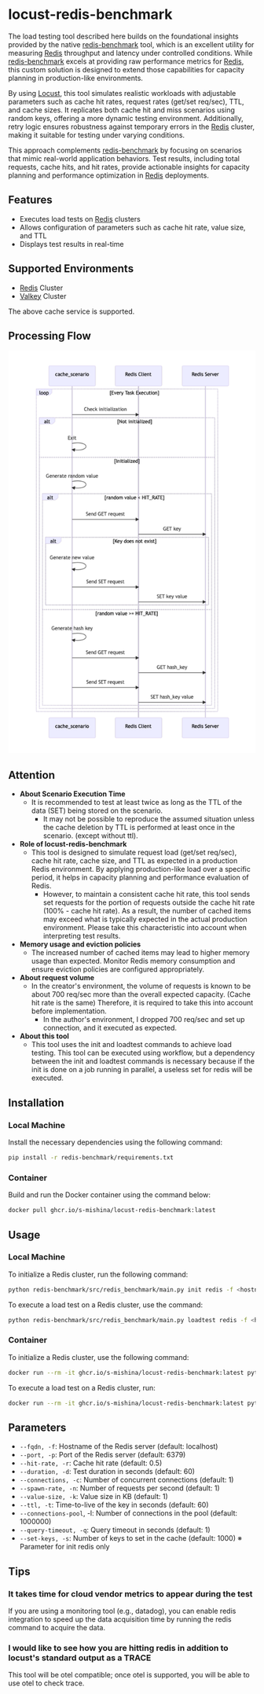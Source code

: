 
# locust-redis-benchmark

The load testing tool described here builds on the foundational insights provided by the native [redis-benchmark]([redis-benchmark](https://redis.io/docs/latest/operate/oss_and_stack/management/optimization/benchmarks/)) tool, which is an excellent utility for measuring [Redis](https://redis.io/) throughput and latency under controlled conditions. While [redis-benchmark](https://redis.io/docs/latest/operate/oss_and_stack/management/optimization/benchmarks/) excels at providing raw performance metrics for [Redis](https://redis.io/), this custom solution is designed to extend those capabilities for capacity planning in production-like environments.

By using [Locust](https://locust.io/), this tool simulates realistic workloads with adjustable parameters such as cache hit rates, request rates (get/set req/sec), TTL, and cache sizes. It replicates both cache hit and miss scenarios using random keys, offering a more dynamic testing environment. Additionally, retry logic ensures robustness against temporary errors in the [Redis](https://redis.io/) cluster, making it suitable for testing under varying conditions.

This approach complements [redis-benchmark](https://redis.io/docs/latest/operate/oss_and_stack/management/optimization/benchmarks/) by focusing on scenarios that mimic real-world application behaviors. Test results, including total requests, cache hits, and hit rates, provide actionable insights for capacity planning and performance optimization in [Redis](https://redis.io/) deployments.

## Features

- Executes load tests on [Redis](https://redis.io/) clusters
- Allows configuration of parameters such as cache hit rate, value size, and TTL
- Displays test results in real-time

## Supported Environments

- [Redis](https://redis.io/) Cluster
- [Valkey](https://valkey.io/) Cluster

The above cache service is supported.

## Processing Flow

![architecture](./image/architecture.png)

## Attention

- **About Scenario Execution Time**
  - It is recommended to test at least twice as long as the TTL of the data (SET) being stored on the scenario.
    -  It may not be possible to reproduce the assumed situation unless the cache deletion by TTL is performed at least once in the scenario. (except without ttl).
- **Role of locust-redis-benchmark**
  - This tool is designed to simulate request load (get/set req/sec), cache hit rate, cache size, and TTL as expected in a production Redis environment. By applying production-like load over a specific period, it helps in capacity planning and performance evaluation of Redis.
     - However, to maintain a consistent cache hit rate, this tool sends set requests for the portion of requests outside the cache hit rate (100% - cache hit rate). As a result, the number of cached items may exceed what is typically expected in the actual production environment. Please take this characteristic into account when interpreting test results.
- **Memory usage and eviction policies**
  - The increased number of cached items may lead to higher memory usage than expected. Monitor Redis memory consumption and ensure eviction policies are configured appropriately.
- **About request volume**
  - In the creator's environment, the volume of requests is known to be about 700 req/sec more than the overall expected capacity. (Cache hit rate is the same) Therefore, it is required to take this into account before implementation.
    - In the author's environment, I dropped 700 req/sec and set up connection, and it executed as expected.
- **About this tool**
  - This tool uses the init and loadtest commands to achieve load testing. This tool can be executed using workflow, but a dependency between the init and loadtest commands is necessary because if the init is done on a job running in parallel, a useless set for redis will be executed.

## Installation

### Local Machine

Install the necessary dependencies using the following command:

```sh
pip install -r redis-benchmark/requirements.txt
```

### Container

Build and run the Docker container using the command below:

```sh
docker pull ghcr.io/s-mishina/locust-redis-benchmark:latest
```

## Usage

### Local Machine

To initialize a Redis cluster, run the following command:

```sh
python redis-benchmark/src/redis_benchmark/main.py init redis -f <hostname> -p <port>
```

To execute a load test on a Redis cluster, use the command:

```sh
python redis-benchmark/src/redis_benchmark/main.py loadtest redis -f <hostname> -p <port> -r <hit_rate> -d <duration> -c <connections> -n <requests> -k <value_size> -t <ttl>
```

### Container

To initialize a Redis cluster, use the following command:

```sh
docker run --rm -it ghcr.io/s-mishina/locust-redis-benchmark:latest python redis-benchmark/src/redis_benchmark/main.py init redis -f <hostname> -p <port>
```

To execute a load test on a Redis cluster, run:

```sh
docker run --rm -it ghcr.io/s-mishina/locust-redis-benchmark:latest python redis-benchmark/src/redis_benchmark/main.py loadtest redis -f <hostname> -p <port> -r <hit_rate> -d <duration> -c <connections> -n <requests> -k <value_size> -t <ttl>
```

## Parameters

- `--fqdn, -f`: Hostname of the Redis server (default: localhost)
- `--port, -p`: Port of the Redis server (default: 6379)
- `--hit-rate, -r`: Cache hit rate (default: 0.5)
- `--duration, -d`: Test duration in seconds (default: 60)
- `--connections, -c`: Number of concurrent connections (default: 1)
- `--spawn-rate, -n`: Number of requests per second (default: 1)
- `--value-size, -k`: Value size in KB (default: 1)
- `--ttl, -t`: Time-to-live of the key in seconds (default: 60)
- `--connections-pool`, -l: Number of connections in the pool (default: 1000000)
- `--query-timeout, -q`: Query timeout in seconds (default: 1)
- `--set-keys, -s`: Number of keys to set in the cache (default: 1000) ※ Parameter for init redis only

## Tips

### It takes time for cloud vendor metrics to appear during the test

If you are using a monitoring tool (e.g., datadog), you can enable redis integration to speed up the data acquisition time by running the redis command to acquire the data.

### I would like to see how you are hitting redis in addition to locust's standard output as a TRACE

This tool will be otel compatible; once otel is supported, you will be able to use otel to check trace.
